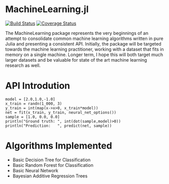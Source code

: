 MachineLearning.jl
==================

[![Build Status](https://travis-ci.org/benhamner/MachineLearning.jl.png)](https://travis-ci.org/benhamner/MachineLearning.jl)
[![Coverage Status](https://img.shields.io/coveralls/benhamner/MachineLearning.jl.svg)](https://coveralls.io/r/benhamner/MachineLearning.jl?branch=master)

The MachineLearning package represents the very beginnings of an attempt to consolidate common machine learning algorithms written in pure Julia and presenting a consistent API. Initially, the package will be targeted towards the machine learning practitioner, working with a dataset that fits in memory on a single machine. Longer term, I hope this will both target much larger datasets and be valuable for state of the art machine learning research as well.

API Introdution
===============

    model = [2.0,1.0,-1.0]
    x_train = randn(1_000, 3)
    y_train = int(map(x->x>0, x_train*model))
    net = fit(x_train, y_train, neural_net_options())
    sample = [1.0, 0.0, 0.0]
    println("Ground truth: ", int(dot(sample,model)>0))
    println("Prediction:   ", predict(net, sample))

Algorithms Implemented
======================

 - Basic Decision Tree for Classification
 - Basic Random Forest for Classification
 - Basic Neural Network
 - Bayesian Additive Regression Trees
